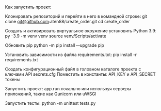 Как запустить проект:

Клонировать репозиторий и перейти в него в командной строке:
git clone git@github.com:aten88/create_order.git
cd create_order

Cоздать и активировать виртуальное окружение установить Python 3.9:
py -3.9 -m venv venv
source venv/Scripts/activate

Обновить pip
python -m pip install --upgrade pip

Установить зависимости из файла requirements.txt:
pip install -r requirements.txt

Создать конфигурационный файл в головном каталоге проекта с ключами API secrets.cfg
Поместить в константы: API_KEY и API_SECRET токены

Запустить проект:
app.run локально или используя серверы приложений, такие как Gunicorn или uWSGI

Запустить тесты:
python -m unittest tests.py